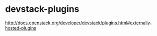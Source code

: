 # devstack-plugins

http://docs.openstack.org/developer/devstack/plugins.html#externally-hosted-plugins

